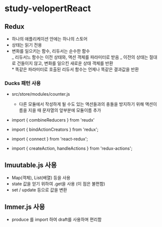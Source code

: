 # study-velopertReact

## Redux

- 하나의 애플리케이션 안에는 하나의 스토어
- 상태는 읽기 전용
- 변화를 일으키는 함수, 리듀서는 순수한 함수<br/>
  _ 리듀서느 함수는 이전 상태와, 액션 객체를 파라미터로 받음
  _ 이전의 상태는 절대로 건들이지 않고, 변화를 일으킨 새로운 상태 객체를 반환<br/> \* 똑같은 파라미터로 호출된 리듀서 함수는 언제나 똑같은 결과값을 반환<br/>

### Ducks 패턴 사용

- src/store/modules/counter.js<br/>

  - 다른 모듈에서 작성하게 될 수도 있는 액션들과의 충돌을 방지하기 위해 액션이름을 지을 때 문자열의 앞부분에 모듈이름 추가

- import { combineReducers } from 'reudx'
- import { bindActionCreators } from 'redux';
- import { connect } from 'react-redux';
- import { createAction, handleActions } from 'redux-actions';

## Imuutable.js 사용

- Map(객체), List(배열) 등을 사용
- state 값을 얻기 위하여 .get을 사용 (이 점은 불편함)
- set / update 등으로 값을 변환

## Immer.js 사용

- produce 를 import 하여 draft를 사용하며 편리함
